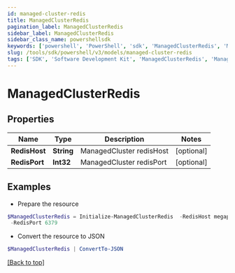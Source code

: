 ```yaml
---
id: managed-cluster-redis
title: ManagedClusterRedis
pagination_label: ManagedClusterRedis
sidebar_label: ManagedClusterRedis
sidebar_class_name: powershellsdk
keywords: ['powershell', 'PowerShell', 'sdk', 'ManagedClusterRedis', 'ManagedClusterRedis'] 
slug: /tools/sdk/powershell/v3/models/managed-cluster-redis
tags: ['SDK', 'Software Development Kit', 'ManagedClusterRedis', 'ManagedClusterRedis']
---
```



# ManagedClusterRedis

## Properties

Name | Type | Description | Notes
------------ | ------------- | ------------- | -------------
**RedisHost** | **String** | ManagedCluster redisHost | [optional] 
**RedisPort** | **Int32** | ManagedCluster redisPort | [optional] 

## Examples

- Prepare the resource
```powershell
$ManagedClusterRedis = Initialize-ManagedClusterRedis  -RedisHost megapod-useast1-shared-redis.cloud.sailpoint.com `
 -RedisPort 6379
```

- Convert the resource to JSON
```powershell
$ManagedClusterRedis | ConvertTo-JSON
```


[[Back to top]](#) 

